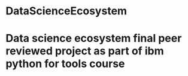 # DataScienceEcosystem
# Data science ecosystem final peer reviewed project as part of ibm python for tools course
